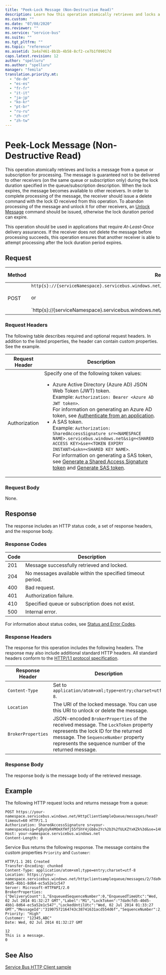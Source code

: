 ```yaml
---
title: "Peek-Lock Message (Non-Destructive Read)"
description: Learn how this operation atomically retrieves and locks a message from a queue or subscription for processing.
ms.custom: ""
ms.date: "07/08/2020"
ms.reviewer: ""
ms.service: "service-bus"
ms.suite: ""
ms.tgt_pltfrm: ""
ms.topic: "reference"
ms.assetid: 3a4a7461-8b1b-4b58-8cf2-ce7b1f09017d
caps.latest.revision: 12
author: "spelluru"
ms.author: "spelluru"
manager: "femila"
translation.priority.mt: 
  - "de-de"
  - "es-es"
  - "fr-fr"
  - "it-it"
  - "ja-jp"
  - "ko-kr"
  - "pt-br"
  - "ru-ru"
  - "zh-cn"
  - "zh-tw"
---
```

# Peek-Lock Message (Non-Destructive Read)
This operation atomically retrieves and locks a message from a queue or subscription for processing. The message is guaranteed not to be delivered to other receivers (on the same queue or subscription only) during the lock duration specified in the queue/subscription description. When the lock expires, the message becomes available to other receivers. In order to complete processing of the message, the receiver should issue a delete command with the lock ID received from this operation. To abandon processing of the message and unlock it for other receivers, an [Unlock Message](unlock-message.md) command should be issued, otherwise the lock duration period can expire.  
  
 This operation should be used in applications that require *At-Least-Once* delivery assurances. If the receiver does not delete the message before processing succeeds, this operation ensures that another receiver is able to attempt processing after the lock duration period expires.  
  
## Request  
  
|Method|Request URI|HTTP Version|  
|------------|-----------------|------------------|  
|POST|`http{s}://{serviceNamespace}.servicebus.windows.net/{queuePath}/messages/head`<br /><br /> or<br /><br /> `http{s}://{serviceNamespace}.servicebus.windows.net/{topicPath}/subscriptions/{subscriptionName}/messages/head|HTTP/1.1`|  
  
### Request Headers  
 The following table describes required and optional request headers. In addition to the listed properties, the header can contain custom properties. See the example.  
  
|Request Header|Description|  
|--------------------|-----------------|  
|Authorization|Specify one of the following token values:<ul><li> Azure Active Directory (Azure AD) JSON Web Token (JWT) token. <br/>Example: `Authorization: Bearer <Azure AD JWT token>`. <br/>For information on generating an Azure AD token, see [Authenticate from an application](get-azure-active-directory-token.md).</li><li>A SAS token. <br/>Example: `Authorization: SharedAccessSignature sr=<NAMESPACE NAME>.servicebus.windows.net&sig=<SHARED ACCESS KEY>&se=<TOKEN EXPIRY INSTANT>&skn=<SHARED KEY NAME>`. <br/>For information on generating a SAS token, see [Generate a Shared Access Signature token](/azure/service-bus-messaging/service-bus-sas) and [Generate SAS token](../EventHub/generate-sas-token.md).</li></ul> |   
  
### Request Body  
 None.  
  
## Response  
 The response includes an HTTP status code, a set of response headers, and the response body.  
  
### Response Codes  
  
|Code|Description|  
|----------|-----------------|  
|201|Message successfully retrieved and locked.|  
|204|No messages available within the specified timeout period.|  
|400|Bad request.|  
|401|Authorization failure.|  
|410|Specified queue or subscription does not exist.|  
|500|Internal error.|  
  
 For information about status codes, see [Status and Error Codes](https://msdn.microsoft.com/library/dd179382.aspx).  
  
### Response Headers  
 The response for this operation includes the following headers. The response may also include additional standard HTTP headers. All standard headers conform to the [HTTP/1.1 protocol specification](https://go.microsoft.com/fwlink/?linkid=150478).  
  
|Response Header|Description|  
|---------------------|-----------------|  
|`Content-Type`|Set to `application/atom+xml;type=entry;charset=utf-8`.|  
|`Location`|The URI of the locked message. You can use this URI to unlock or delete the message.|  
|`BrokerProperties`|JSON-encoded `BrokerProperties` of the received message. The `LockToken` property represents the lock ID for the returned message. The `SequenceNumber` property represents the sequence number of the returned message.|  
  
### Response Body  
 The response body is the message body of the retrieved message.  
  
## Example  
 The following HTTP request locks and returns message from a queue:  
  
```  
POST https://your-namespace.servicebus.windows.net/HttpClientSampleQueue/messages/head?timeout=60 HTTP/1.1  
Authorization: SharedAccessSignature sr=your-namespace&sig=Fg8yUyR4MOmXfHfj55f5hY4jGb8x2Yc%2b3%2fULKZYxKZk%3d&se=1404256819&skn=RootManageSharedAccessKey  
Host: your-namespace.servicebus.windows.net  
Content-Length: 0  
```  
  
 Service Bus returns the following response. The message contains the custom properties `Priority` and `Customer`:  
  
```  
HTTP/1.1 201 Created  
Transfer-Encoding: chunked  
Content-Type: application/atom+xml;type=entry;charset=utf-8  
Location: https://your-namespace.servicebus.windows.net/httpclientsamplequeue/messages/2/7da9cfd5-40d5-4bb1-8d64-ec5a52e1c547  
Server: Microsoft-HTTPAPI/2.0  
BrokerProperties: {"DeliveryCount":1,"EnqueuedSequenceNumber":0,"EnqueuedTimeUtc":"Wed, 02 Jul 2014 01:32:27 GMT","Label":"M1","LockToken":"7da9cfd5-40d5-4bb1-8d64-ec5a52e1c547","LockedUntilUtc":"Wed, 02 Jul 2014 01:33:27 GMT","MessageId":"31907572164743c38741631acd554d6f","SequenceNumber":2,"State":"Active","TimeToLive":10}  
Priority: "High"  
Customer: "12345,ABC"  
Date: Wed, 02 Jul 2014 01:32:27 GMT  
  
12  
This is a message.  
0  
```  
  
## See Also  
 [Service Bus HTTP Client sample](https://code.msdn.microsoft.com/Service-Bus-HTTP-client-fe7da74a)